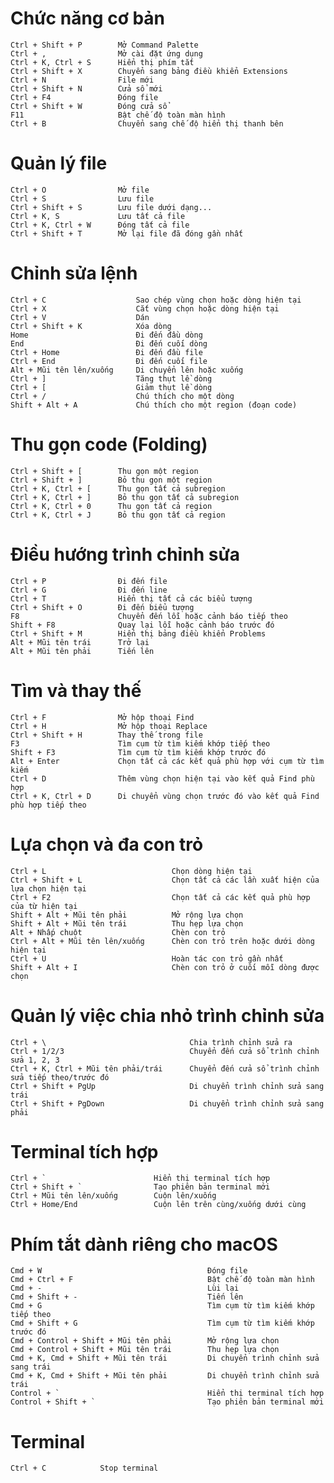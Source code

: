 # Chức năng cơ bản

    Ctrl + Shift + P	    Mở Command Palette
    Ctrl + ,	            Mở cài đặt ứng dụng
    Ctrl + K, Ctrl + S	    Hiển thị phím tắt
    Ctrl + Shift + X	    Chuyển sang bảng điều khiển Extensions
    Ctrl + N	            File mới
    Ctrl + Shift + N	    Cửa sổ mới
    Ctrl + F4	            Đóng file
    Ctrl + Shift + W	    Đóng cửa sổ
    F11	                    Bật chế độ toàn màn hình
    Ctrl + B	            Chuyển sang chế độ hiển thị thanh bên

# Quản lý file

    Ctrl + O	            Mở file
    Ctrl + S	            Lưu file
    Ctrl + Shift + S	    Lưu file dưới dạng...
    Ctrl + K, S	            Lưu tất cả file
    Ctrl + K, Ctrl + W	    Đóng tất cả file
    Ctrl + Shift + T	    Mở lại file đã đóng gần nhất

# Chỉnh sửa lệnh

    Ctrl + C	                Sao chép vùng chọn hoặc dòng hiện tại
    Ctrl + X	                Cắt vùng chọn hoặc dòng hiện tại
    Ctrl + V	                Dán
    Ctrl + Shift + K	        Xóa dòng
    Home	                    Đi đến đầu dòng
    End	                        Đi đến cuối dòng
    Ctrl + Home	                Đi đến đầu file
    Ctrl + End	                Đi đến cuối file
    Alt + Mũi tên lên/xuống	    Di chuyển lên hoặc xuống
    Ctrl + ]	                Tăng thụt lề dòng
    Ctrl + [	                Giảm thụt lề dòng
    Ctrl + /	                Chú thích cho một dòng
    Shift + Alt + A	            Chú thích cho một region (đoạn code)

# Thu gọn code (Folding)

    Ctrl + Shift + [	    Thu gọn một region
    Ctrl + Shift + ]	    Bỏ thu gọn một region
    Ctrl + K, Ctrl + [	    Thu gọn tất cả subregion
    Ctrl + K, Ctrl + ]	    Bỏ thu gọn tất cả subregion
    Ctrl + K, Ctrl + 0	    Thu gọn tất cả region
    Ctrl + K, Ctrl + J	    Bỏ thu gọn tất cả region

# Điều hướng trình chỉnh sửa

    Ctrl + P	            Đi đến file
    Ctrl + G	            Đi đến line
    Ctrl + T	            Hiển thị tất cả các biểu tượng
    Ctrl + Shift + O	    Đi đến biểu tượng
    F8	                    Chuyển đến lỗi hoặc cảnh báo tiếp theo
    Shift + F8	            Quay lại lỗi hoặc cảnh báo trước đó
    Ctrl + Shift + M	    Hiển thị bảng điều khiển Problems
    Alt + Mũi tên trái	    Trở lại
    Alt + Mũi tên phải	    Tiến lên

# Tìm và thay thế

    Ctrl + F	            Mở hộp thoại Find
    Ctrl + H	            Mở hộp thoại Replace
    Ctrl + Shift + H	    Thay thế trong file
    F3	                    Tìm cụm từ tìm kiếm khớp tiếp theo
    Shift + F3	            Tìm cụm từ tìm kiếm khớp trước đó
    Alt + Enter	            Chọn tất cả các kết quả phù hợp với cụm từ tìm kiếm
    Ctrl + D	            Thêm vùng chọn hiện tại vào kết quả Find phù hợp
    Ctrl + K, Ctrl + D	    Di chuyển vùng chọn trước đó vào kết quả Find phù hợp tiếp theo

# Lựa chọn và đa con trỏ

    Ctrl + L	                        Chọn dòng hiện tại
    Ctrl + Shift + L	                Chọn tất cả các lần xuất hiện của lựa chọn hiện tại
    Ctrl + F2	                        Chọn tất cả các kết quả phù hợp của từ hiện tại
    Shift + Alt + Mũi tên phải	        Mở rộng lựa chọn
    Shift + Alt + Mũi tên trái	        Thu hẹp lựa chọn
    Alt + Nhấp chuột	                Chèn con trỏ
    Ctrl + Alt + Mũi tên lên/xuống	    Chèn con trỏ trên hoặc dưới dòng hiện tại
    Ctrl + U	                        Hoàn tác con trỏ gần nhất
    Shift + Alt + I	                    Chèn con trỏ ở cuối mỗi dòng được chọn

# Quản lý việc chia nhỏ trình chỉnh sửa

    Ctrl + \	                            Chia trình chỉnh sửa ra
    Ctrl + 1/2/3	                        Chuyển đến cửa sổ trình chỉnh sửa 1, 2, 3
    Ctrl + K, Ctrl + Mũi tên phải/trái	    Chuyển đến cửa sổ trình chỉnh sửa tiếp theo/trước đó
    Ctrl + Shift + PgUp	                    Di chuyển trình chỉnh sửa sang trái
    Ctrl + Shift + PgDown	                Di chuyển trình chỉnh sửa sang phải

# Terminal tích hợp

    Ctrl + `	                    Hiển thị terminal tích hợp
    Ctrl + Shift + `	            Tạo phiên bản terminal mới
    Ctrl + Mũi tên lên/xuống	    Cuộn lên/xuống
    Ctrl + Home/End	                Cuộn lên trên cùng/xuống dưới cùng

# Phím tắt dành riêng cho macOS

    Cmd + W	                                    Đóng file
    Cmd + Ctrl + F	                            Bật chế độ toàn màn hình
    Cmd + -	                                    Lùi lại
    Cmd + Shift + -	                            Tiến lên
    Cmd + G	                                    Tìm cụm từ tìm kiếm khớp tiếp theo
    Cmd + Shift + G	                            Tìm cụm từ tìm kiếm khớp trước đó
    Cmd + Control + Shift + Mũi tên phải	    Mở rộng lựa chọn
    Cmd + Control + Shift + Mũi tên trái	    Thu hẹp lựa chọn
    Cmd + K, Cmd + Shift + Mũi tên trái	        Di chuyển trình chỉnh sửa sang trái
    Cmd + K, Cmd + Shift + Mũi tên phải	        Di chuyển trình chỉnh sửa trái
    Control + `	                                Hiển thị terminal tích hợp
    Control + Shift + `	                        Tạo phiên bản terminal mới

# Terminal

    Ctrl + C            Stop terminal
